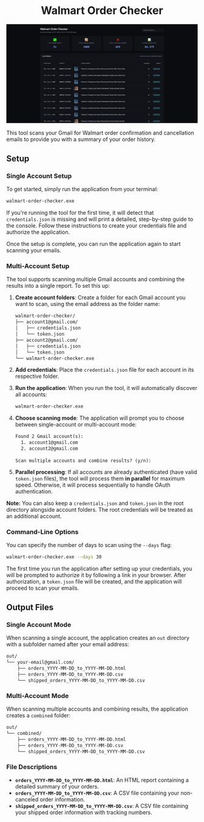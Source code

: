 <h1 align="center">Walmart Order Checker</h1>

<p align="center">
  <img width="560" src="./.github/assets/template-preview.png">
</p>

This tool scans your Gmail for Walmart order confirmation and cancellation emails to provide you with a summary of your order history.

## Setup

### Single Account Setup

To get started, simply run the application from your terminal:

```bash
walmart-order-checker.exe
```

If you're running the tool for the first time, it will detect that `credentials.json` is missing and will print a detailed, step-by-step guide to the console. Follow these instructions to create your credentials file and authorize the application.

Once the setup is complete, you can run the application again to start scanning your emails.

### Multi-Account Setup

The tool supports scanning multiple Gmail accounts and combining the results into a single report. To set this up:

1. **Create account folders**: Create a folder for each Gmail account you want to scan, using the email address as the folder name:
   ```
   walmart-order-checker/
   ├── account1@gmail.com/
   │   ├── credentials.json
   │   └── token.json
   ├── account2@gmail.com/
   │   ├── credentials.json
   │   └── token.json
   └── walmart-order-checker.exe
   ```

2. **Add credentials**: Place the `credentials.json` file for each account in its respective folder.

3. **Run the application**: When you run the tool, it will automatically discover all accounts:
   ```bash
   walmart-order-checker.exe
   ```

4. **Choose scanning mode**: The application will prompt you to choose between single-account or multi-account mode:
   ```
   Found 2 Gmail account(s):
     1. account1@gmail.com
     2. account2@gmail.com

   Scan multiple accounts and combine results? (y/n):
   ```

5. **Parallel processing**: If all accounts are already authenticated (have valid `token.json` files), the tool will process them **in parallel** for maximum speed. Otherwise, it will process sequentially to handle OAuth authentication.

**Note:** You can also keep a `credentials.json` and `token.json` in the root directory alongside account folders. The root credentials will be treated as an additional account.

### Command-Line Options

You can specify the number of days to scan using the `--days` flag:

```bash
walmart-order-checker.exe --days 30
```

The first time you run the application after setting up your credentials, you will be prompted to authorize it by following a link in your browser. After authorization, a `token.json` file will be created, and the application will proceed to scan your emails.

## Output Files

### Single Account Mode

When scanning a single account, the application creates an `out` directory with a subfolder named after your email address:

```
out/
└── your-email@gmail.com/
    ├── orders_YYYY-MM-DD_to_YYYY-MM-DD.html
    ├── orders_YYYY-MM-DD_to_YYYY-MM-DD.csv
    └── shipped_orders_YYYY-MM-DD_to_YYYY-MM-DD.csv
```

### Multi-Account Mode

When scanning multiple accounts and combining results, the application creates a `combined` folder:

```
out/
└── combined/
    ├── orders_YYYY-MM-DD_to_YYYY-MM-DD.html
    ├── orders_YYYY-MM-DD_to_YYYY-MM-DD.csv
    └── shipped_orders_YYYY-MM-DD_to_YYYY-MM-DD.csv
```

### File Descriptions

*   **`orders_YYYY-MM-DD_to_YYYY-MM-DD.html`**: An HTML report containing a detailed summary of your orders.
*   **`orders_YYYY-MM-DD_to_YYYY-MM-DD.csv`**: A CSV file containing your non-canceled order information.
*   **`shipped_orders_YYYY-MM-DD_to_YYYY-MM-DD.csv`**: A CSV file containing your shipped order information with tracking numbers.
